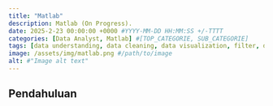 ```yaml
---
title: "Matlab"
description: Matlab (On Progress).
date: 2025-2-23 00:00:00 +0000 #YYYY-MM-DD HH:MM:SS +/-TTTT
categories: [Data Analyst, Matlab] #[TOP_CATEGORIE, SUB_CATEGORIE]
tags: [data understanding, data cleaning, data visualization, filter, data modelling] # TAG names should always be lowercase
image: /assets/img/matlab.png #/path/to/image
alt: #"Image alt text"
---
```


## Pendahuluan
